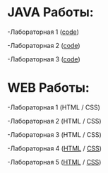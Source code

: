 # JAVA Работы:
-Лабораторная 1 ([code](https://github.com/Kemegggg/New-Web/blob/main/lab_n1.js))

-Лабораторная 2 ([code](https://github.com/Kemegggg/New-Web/blob/main/lab2_ppv.js))

-Лабораторная 3 ([code](https://github.com/Kemegggg/New-Web/blob/main/lab3_ppv.js))

# WEB Работы:
-Лабораторная 1 (HTML / CSS)

-Лабораторная 2 (HTML / CSS)

-Лабораторная 3 (HTML / CSS)

-Лабораторная 4 ([HTML](https://github.com/Kemegggg/New-Web/blob/main/index.html) / [CSS](https://github.com/Kemegggg/New-Web/blob/main/style.css))

-Лабораторная 5 ([HTML](https://github.com/Kemegggg/New-Web/blob/main/index1.html) / [CSS](https://github.com/Kemegggg/New-Web/blob/main/style2.css))

